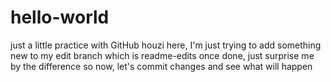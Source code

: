 # hello-world
just a little practice with GitHub
houzi here, I'm just trying to add something new to my edit branch which is readme-edits
once done, just surprise me by the difference
so now, let's commit changes and see what will happen
